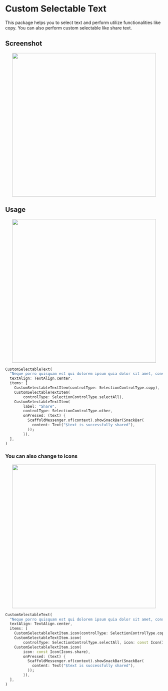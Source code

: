 # Custom Selectable Text

This package helps you to select text and perform utilize functionalities like copy. You can also perform custom selectable like share text.

## Screenshot
<p align="center">
  <img width="460"  src="https://raw.githubusercontent.com/radikz/custom_selectable_text/master/screenshots/ss.png">
</p>

## Usage
<p align="center">
  <img width="460"  src="https://raw.githubusercontent.com/radikz/custom_selectable_text/master/screenshots/ss1.png">
</p>

```dart
CustomSelectableText(
  "Neque porro quisquam est qui dolorem ipsum quia dolor sit amet, consectetur, adipisci velit...",
  textAlign: TextAlign.center,
  items: [
    CustomSelectableTextItem(controlType: SelectionControlType.copy),
    CustomSelectableTextItem(
        controlType: SelectionControlType.selectAll),
    CustomSelectableTextItem(
        label: "Share",
        controlType: SelectionControlType.other,
        onPressed: (text) {
          ScaffoldMessenger.of(context).showSnackBar(SnackBar(
            content: Text("$text is successfully shared"),
          ));
        }),
  ],
)
```

### You can also change to icons


<p align="center">
  <img width="460"  src="https://raw.githubusercontent.com/radikz/custom_selectable_text/master/screenshots/ss2.png">
</p>

```dart
CustomSelectableText(
  "Neque porro quisquam est qui dolorem ipsum quia dolor sit amet, consectetur, adipisci velit...",
  textAlign: TextAlign.center,
  items: [
    CustomSelectableTextItem.icon(controlType: SelectionControlType.copy, icon: const Icon(Icons.copy)),
    CustomSelectableTextItem.icon(
        controlType: SelectionControlType.selectAll, icon: const Icon(Icons.select_all)),
    CustomSelectableTextItem.icon(
        icon: const Icon(Icons.share),
        onPressed: (text) {
          ScaffoldMessenger.of(context).showSnackBar(SnackBar(
            content: Text("$text is successfully shared"),
          ));
        }),
  ],
)
```